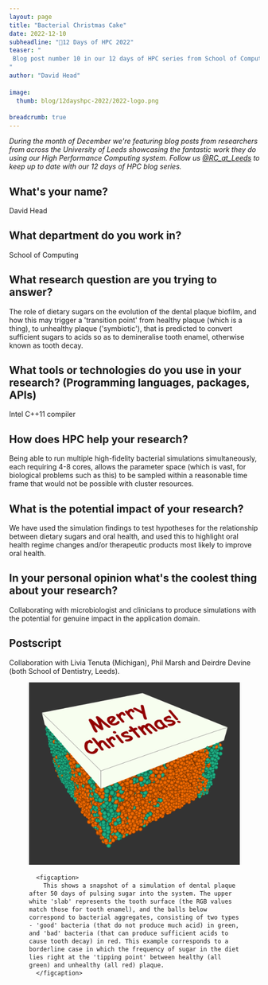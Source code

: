 ```yaml
---
layout: page
title: "Bacterial Christmas Cake"
date: 2022-12-10
subheadline: "🎄12 Days of HPC 2022"
teaser: "
 Blog post number 10 in our 12 days of HPC series from School of Computing!
"
author: "David Head"

image:
  thumb: blog/12dayshpc-2022/2022-logo.png

breadcrumb: true
---
```


_During the month of December we're featuring blog posts from researchers from across the University of Leeds showcasing the fantastic work they do using our High Performance Computing system. Follow us [@RC_at_Leeds](https://twitter.com/RC_at_leeds) to keep up to date with our 12 days of HPC blog series._

## What's your name?

David Head

## What department do you work in?

School of Computing

## What research question are you trying to answer?

The role of dietary sugars on the evolution of the dental plaque biofilm, and how this may trigger a 'transition point' from healthy plaque (which is a thing), to unhealthy plaque ('symbiotic'), that is predicted to convert sufficient sugars to acids so as to demineralise tooth enamel, otherwise known as tooth decay.

## What tools or technologies do you use in your research? (Programming languages, packages, APIs)

Intel C++11 compiler

## How does HPC help your research?

Being able to run multiple high-fidelity bacterial simulations simultaneously, each requiring 4-8 cores, allows the parameter space (which is vast, for biological problems such as this) to be sampled within a reasonable time frame that would not be possible with cluster resources.

## What is the potential impact of your research?

We have used the simulation findings to test hypotheses for the relationship between dietary sugars and oral health, and used this to highlight oral health regime changes and/or therapeutic products most likely to improve oral health.

## In your personal opinion what's the coolest thing about your research?

Collaborating with microbiologist and clinicians to produce simulations with the potential for genuine impact in the application domain.





## Postscript

Collaboration with Livia Tenuta (Michigan), Phil Marsh and Deirdre Devine (both School of Dentistry, Leeds).




  


<figure>
<div class='column' style='display:flex;'>


  <div class='row'>
    <img src="/images/blog/12dayshpc-2022/ARC12days_2022_David_Head.png"
    alt="Orange and green balls stacked under a white tooth simulating dental plaque aggreation" />
    
      
      <figcaption>
        This shows a snapshot of a simulation of dental plaque after 50 days of pulsing sugar into the system. The upper white 'slab' represents the tooth surface (the RGB values match those for tooth enamel), and the balls below correspond to bacterial aggregates, consisting of two types - 'good' bacteria (that do not produce much acid) in green, and 'bad' bacteria (that can produce sufficient acids to cause tooth decay) in red. This example corresponds to a borderline case in which the frequency of sugar in the diet lies right at the 'tipping point' between healthy (all green) and unhealthy (all red) plaque.
      </figcaption>    
    
  </div>

</div>

</figure>
